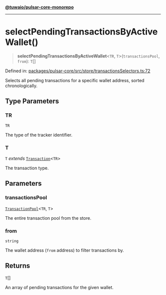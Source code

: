 [**@tuwaio/pulsar-core-monorepo**](../../../README.md)

***

# selectPendingTransactionsByActiveWallet()

> **selectPendingTransactionsByActiveWallet**\<`TR`, `T`\>(`transactionsPool`, `from`): `T`[]

Defined in: [packages/pulsar-core/src/store/transactionsSelectors.ts:72](https://github.com/TuwaIO/pulsar-core/blob/f426f4bfc26016d7fbea4fd9c0d9ff73fe1677fe/packages/pulsar-core/src/store/transactionsSelectors.ts#L72)

Selects all pending transactions for a specific wallet address, sorted chronologically.

## Type Parameters

### TR

`TR`

The type of the tracker identifier.

### T

`T` *extends* [`Transaction`](../type-aliases/Transaction.md)\<`TR`\>

The transaction type.

## Parameters

### transactionsPool

[`TransactionPool`](../type-aliases/TransactionPool.md)\<`TR`, `T`\>

The entire transaction pool from the store.

### from

`string`

The wallet address (`from` address) to filter transactions by.

## Returns

`T`[]

An array of pending transactions for the given wallet.

